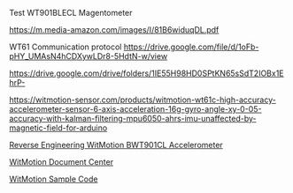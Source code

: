 Test WT901BLECL Magentometer

https://m.media-amazon.com/images/I/81B6widuqDL.pdf

WT61 Communication protocol
https://drive.google.com/file/d/1oFb-pHY_UMAsN4hCDXywLDr8-5HdtN-w/view

https://drive.google.com/drive/folders/1IE55H98HD0SPtKN65sSdT2IOBx1EhrP-

https://witmotion-sensor.com/products/witmotion-wt61c-high-accuracy-accelerometer-sensor-6-axis-acceleration-16g-gyro-angle-xy-0-05-accuracy-with-kalman-filtering-mpu6050-ahrs-imu-unaffected-by-magnetic-field-for-arduino

[Reverse Engineering WitMotion BWT901CL Accelerometer](https://github.com/jurassic-marc/witmotion-bwt901cl-accelerometer-reverse-engineer)

[WitMotion Document Center](https://drive.google.com/drive/u/0/folders/1I6sBC-8Q3_vtY-GrFDZbWJZJFk7UnNfO)

[WitMotion Sample Code](https://drive.google.com/drive/u/0/folders/1p1aHEb78HDBCXsFlAyqGE_lVG09o_K5N)
